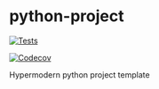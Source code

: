 # python-project

[![Tests](https://github.com/grimadas/python-project/workflows/Tests/badge.svg)](https://github.com/grimadas/python-project/actions?workflow=Tests)

[![Codecov](https://codecov.io/gh/grimadas/python-project/branch/master/graph/badge.svg)](https://codecov.io/gh/grimadas/python-project)


Hypermodern python project template
